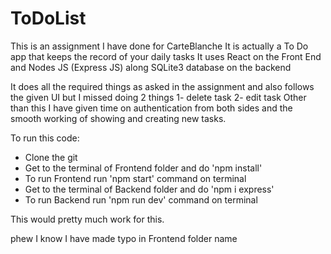 # ToDoList
This is an assignment I have done for CarteBlanche
It is actually a To Do app that keeps the record of your daily tasks
It uses React on the Front End and
Nodes JS (Express JS) along SQLite3 database on the backend

It does all the required things as asked in the assignment and also 
follows the given UI but I missed doing 2 things 1- delete task 2- edit task
Other than this I have given time on authentication from both sides and the smooth
working of showing and creating new tasks.

To run this code:
- Clone the git
- Get to the terminal of Frontend folder and do 'npm install'
- To run Frontend run 'npm start' command on terminal
- Get to the terminal of Backend folder and do 'npm i express'
- To run Backend run 'npm run dev' command on terminal

This would pretty much work for this.

phew I know I have made typo in Frontend folder name
